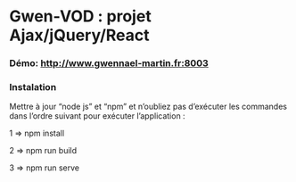 # Gwen-VOD : projet Ajax/jQuery/React

### Démo: http://www.gwennael-martin.fr:8003

### Instalation
Mettre à jour “node js” et “npm” et n’oubliez pas d’exécuter les commandes dans l’ordre suivant pour exécuter l’application :

1 => npm install

2 => npm run build

3 => npm run serve
